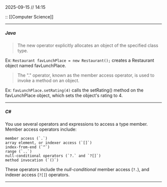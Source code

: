 2025-09-15 // 14:15

:: [[Computer Science]]

---
##### Java

>The new operator explicitly allocates an object of the specified class type. 

Ex: `Restaurant favLunchPlace = new Restaurant();` creates a Restaurant object named favLunchPlace.


>The "." operator, known as the member access operator, is used to invoke a method on an object. 

Ex: `favLunchPlace.setRating(4)` calls the setRating() method on the favLunchPlace object, which sets the object's rating to 4.

---
##### C\#

You use several operators and expressions to access a type member. 
Member access operators include:

```
member access (`.`)
array element, or indexer access (`[]`)
index-from-end (`^`)
range (`..`)
null-conditional operators (`?.` and `?[]`)
method invocation (`()`) 
```

These operators include the _null-conditional_ member access (`?.`), and indexer access (`?[]`) operators.

---

